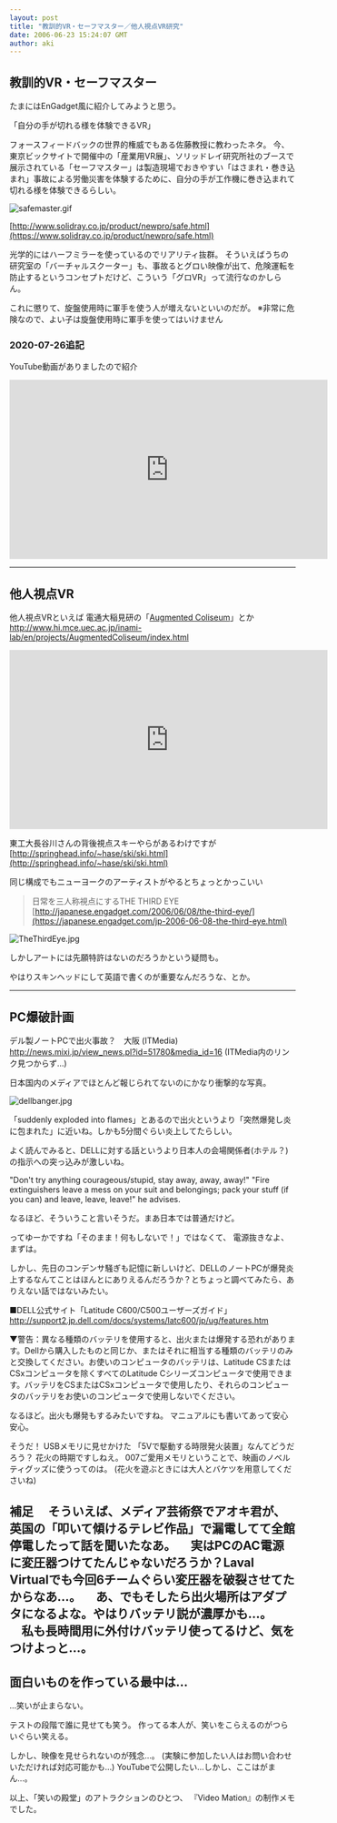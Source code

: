 ```yaml
---
layout: post
title: "教訓的VR・セーフマスター／他人視点VR研究"
date: 2006-06-23 15:24:07 GMT
author: aki
---
```

## 教訓的VR・セーフマスター

たまにはEnGadget風に紹介してみようと思う。

「自分の手が切れる様を体験できるVR」

フォースフィードバックの世界的権威でもある佐藤教授に教わったネタ。
今、東京ビックサイトで開催中の「産業用VR展」、ソリッドレイ研究所社のブースで展示されている「セーフマスター」は製造現場でおきやすい「はさまれ・巻き込まれ」事故による労働災害を体験するために、自分の手が工作機に巻き込まれて切れる様を体験できるらしい。

![safemaster.gif](/assets/2006/safemaster.gif)

[http://www.solidray.co.jp/product/newpro/safe.html](https://www.solidray.co.jp/product/newpro/safe.html)


光学的にはハーフミラーを使っているのでリアリティ抜群。
そういえばうちの研究室の「バーチャルスクーター」も、事故るとグロい映像が出て、危険運転を防止するというコンセプトだけど、こういう「グロVR」って流行なのかしらん。

これに懲りて、旋盤使用時に軍手を使う人が増えないといいのだが。
※非常に危険なので、よい子は旋盤使用時に軍手を使ってはいけません

### 2020-07-26追記
YouTube動画がありましたので紹介

<iframe width="560" height="315" src="https://www.youtube.com/embed/xd5lkSw5eRU" frameborder="0" allow="accelerometer; autoplay; encrypted-media; gyroscope; picture-in-picture" allowfullscreen></iframe>

----
## 他人視点VR

他人視点VRといえば
電通大稲見研の「[Augmented Coliseum](https://www.youtube.com/watch?v=JlFjSCJRspE)」とか
http://www.hi.mce.uec.ac.jp/inami-lab/en/projects/AugmentedColiseum/index.html

<iframe width="560" height="315" src="https://www.youtube.com/embed/JlFjSCJRspE" frameborder="0" allow="accelerometer; autoplay; encrypted-media; gyroscope; picture-in-picture" allowfullscreen></iframe>

東工大長谷川さんの背後視点スキーやらがあるわけですが
[http://springhead.info/~hase/ski/ski.html](http://springhead.info/~hase/ski/ski.html)

同じ構成でもニューヨークのアーティストがやるとちょっとかっこいい
> 日常を三人称視点にするTHE THIRD EYE
[http://japanese.engadget.com/2006/06/08/the-third-eye/](https://japanese.engadget.com/jp-2006-06-08-the-third-eye.html)

![TheThirdEye.jpg](/assets/2006/TheThirdEye.jpg)

しかしアートには先願特許はないのだろうかという疑問も。

やはりスキンヘッドにして英語で書くのが重要なんだろうな、とか。

----
## PC爆破計画
デル製ノートPCで出火事故？　大阪 (ITMedia)
http://news.mixi.jp/view_news.pl?id=51780&media_id=16
(ITMedia内のリンク見つからず…)


日本国内のメディアでほとんど報じられてないのにかなり衝撃的な写真。


![dellbanger.jpg](/assets/2006/dellbanger.jpg)


「suddenly exploded into flames」とあるので出火というより「突然爆発し炎に包まれた」に近いね。しかも5分間ぐらい炎上してたらしい。

よく読んでみると、DELLに対する話というより日本人の会場関係者(ホテル？)の指示への突っ込みが激しいね。

"Don't try anything courageous/stupid, stay away, away, away!"
"Fire extinguishers leave a mess on your suit and belongings; pack your stuff (if you can) and leave, leave, leave!" he advises.

なるほど、そういうこと言いそうだ。まあ日本では普通だけど。

ってゆーかですね「そのまま！何もしないで！」ではなくて、
電源抜きなよ、まずは。

しかし、先日のコンデンサ騒ぎも記憶に新しいけど、DELLのノートPCが爆発炎上するなんてことはほんとにありえるんだろうか？とちょっと調べてみたら、ありえない話ではないみたい。

■DELL公式サイト「Latitude C600/C500ユーザーズガイド」
http://support2.jp.dell.com/docs/systems/latc600/jp/ug/features.htm

▼警告：異なる種類のバッテリを使用すると、出火または爆発する恐れがあります。Dellから購入したものと同じか、またはそれに相当する種類のバッテリのみと交換してください。お使いのコンピュータのバッテリは、Latitude CSまたはCSxコンピュータを除くすべてのLatitude Cシリーズコンピュータで使用できます。バッテリをCSまたはCSxコンピュータで使用したり、それらのコンピュータのバッテリをお使いのコンピュータで使用しないでください。



なるほど。出火も爆発もするみたいですね。
マニュアルにも書いてあって安心安心。


そうだ！
USBメモリに見せかけた
「5Vで駆動する時限発火装置」なんてどうだろう？
花火の時期ですしねえ。
007ご愛用メモリということで、映画のノベルティグッズに使うってのは。
(花火を遊ぶときには大人とバケツを用意してくださいね)


補足
　そういえば、メディア芸術祭でアオキ君が、英国の「叩いて傾けるテレビ作品」で漏電してて全館停電したって話を聞いたなあ。
　実はPCのAC電源に変圧器つけてたんじゃないだろうか？Laval Virtualでも今回6チームぐらい変圧器を破裂させてたからなあ…。
　あ、でもそしたら出火場所はアダプタになるよな。やはりバッテリ説が濃厚かも…。
　私も長時間用に外付けバッテリ使ってるけど、気をつけよっと…。
----

## 面白いものを作っている最中は...

…笑いが止まらない。

テストの段階で誰に見せても笑う。
作ってる本人が、笑いをこらえるのがつらいぐらい笑える。

しかし、映像を見せられないのが残念…。
(実験に参加したい人はお問い合わせいただければ対応可能かも…)
YouTubeで公開したい…しかし、ここはがまん…。

以上、「笑いの殿堂」のアトラクションのひとつ、
『Video Mation』の制作メモでした。

